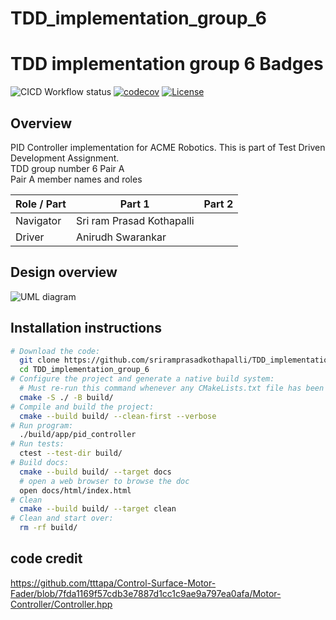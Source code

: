 # TDD_implementation_group_6


# TDD implementation group 6 Badges
![CICD Workflow status](https://github.com/TommyChangUMD/cpp-boilerplate-v2/actions/workflows/run-unit-test-and-upload-codecov.yml/badge.svg) [![codecov](https://codecov.io/gh/sriramprasadkothapalli/TDD_implementation_group_6/branch/main/graph/badge.svg)](https://codecov.io/gh/sriramprasadkothapalli/TDD_implementation_group_6) [![License](https://img.shields.io/badge/license-MIT-blue.svg)](LICENSE)

## Overview

PID Controller implementation for ACME Robotics. This is part of Test Driven Development Assignment.
<br>TDD group number 6 Pair A <br>
Pair A member names and roles

| Role / Part | Part 1                    | Part 2 |
|-------------|---------------------------|--------|
| Navigator   | Sri ram Prasad Kothapalli |        |
| Driver      | Anirudh Swarankar         |        |

## Design overview

![UML diagram](https://github.com/sriramprasadkothapalli/TDD_implementation_group_6/blob/main/UML/version_1.jpeg)

## Installation instructions

```bash
# Download the code:
  git clone https://github.com/sriramprasadkothapalli/TDD_implementation_group_6.git
  cd TDD_implementation_group_6
# Configure the project and generate a native build system:
  # Must re-run this command whenever any CMakeLists.txt file has been changed.
  cmake -S ./ -B build/
# Compile and build the project:
  cmake --build build/ --clean-first --verbose
# Run program:
  ./build/app/pid_controller
# Run tests:
  ctest --test-dir build/
# Build docs:
  cmake --build build/ --target docs
  # open a web browser to browse the doc
  open docs/html/index.html
# Clean
  cmake --build build/ --target clean
# Clean and start over:
  rm -rf build/
```

## code credit

https://github.com/tttapa/Control-Surface-Motor-Fader/blob/7fda1169f57cdb3e7887d1cc1c9ae9a797ea0afa/Motor-Controller/Controller.hpp
